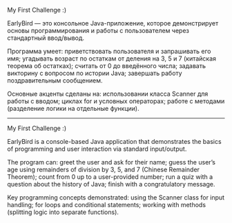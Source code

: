 My First Challenge :)

EarlyBird — это консольное Java-приложение, которое демонстрирует основы программирования и работы с пользователем через стандартный ввод/вывод.

Программа умеет:
приветствовать пользователя и запрашивать его имя;
угадывать возраст по остаткам от деления на 3, 5 и 7 (китайская теорема об остатках);
считать от 0 до введённого числа;
задавать викторину с вопросом по истории Java;
завершать работу поздравительным сообщением.

Основные акценты сделаны на:
использовании класса Scanner для работы с вводом;
циклах for и условных операторах;
работе с методами (разделение логики на отдельные функции).

---------
My First Challenge :)

EarlyBird is a console-based Java application that demonstrates the basics of programming and user interaction via standard input/output.

The program can:
greet the user and ask for their name;
guess the user’s age using remainders of division by 3, 5, and 7 (Chinese Remainder Theorem);
count from 0 up to a user-provided number;
run a quiz with a question about the history of Java;
finish with a congratulatory message.

Key programming concepts demonstrated:
using the Scanner class for input handling;
for loops and conditional statements;
working with methods (splitting logic into separate functions).
